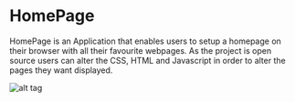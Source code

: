 HomePage
========
HomePage is an Application that enables users to setup a homepage on their browser with all their favourite webpages. As the project is open source users can alter the CSS, HTML and Javascript in order to alter the pages they want displayed.

![alt tag](http://imgur.com/fJvaaTI)
